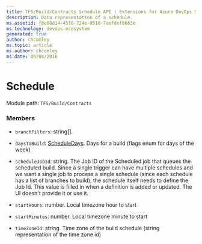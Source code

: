 ```yaml
---
title: TFS/Build/Contracts Schedule API | Extensions for Azure DevOps Services
description: Data representation of a schedule.
ms.assetid: f8e08d14-45f8-724e-0510-7aefdef8663e
ms.technology: devops-ecosystem
generated: true
author: chcomley
ms.topic: article
ms.author: chcomley
ms.date: 08/04/2016
---
```


# Schedule

Module path: `TFS/Build/Contracts`

### Members

* `branchFilters`: string[].

* `daysToBuild`: [ScheduleDays](./ScheduleDays.md). Days for a build (flags enum for days of the week)

* `scheduleJobId`: string. The Job ID of the Scheduled job that queues the scheduled build. Since a single trigger can have multiple schedules and we want a single job to process a single schedule (since each schedule has a list of branches to build), the schedule itself needs to define the Job Id. This value is filled in when a definition is added or updated. The UI doesn't provide it or use it.

* `startHours`: number. Local timezone hour to start

* `startMinutes`: number. Local timezone minute to start

* `timeZoneId`: string. Time zone of the build schedule (string representation of the time zone id)

